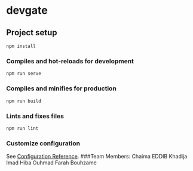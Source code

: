 # devgate

## Project setup
```
npm install
```

### Compiles and hot-reloads for development
```
npm run serve
```

### Compiles and minifies for production
```
npm run build
```

### Lints and fixes files
```
npm run lint
```

### Customize configuration
See [Configuration Reference](https://cli.vuejs.org/config/).
###Team Members:
Chaima EDDIB
Khadija Imad
Hiba Ouhmad
Farah Bouhzame
